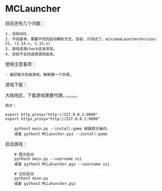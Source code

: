 # MCLauncher

目前还有几个问题：

	1. 没有GUI。
	2. 不同版本，需要不同的启动解析方式。目前，只测试了，minimumLauncherVersion: 21, (1.14.x, 1.13.x)
	3. 游戏资源check还未添加。
	4. 目前不支持选择游戏版本。


使用注意事项：

	- 最好每次安装游戏，都新建一个目录。

游戏下载：

大陆地区，下载游戏需要代理，，，。。。。

	例子：

	export http_proxy="http://127.0.0.1:9000"
	export https_proxy="http://127.0.0.1:9000"

```shell
	python3 main.py --install-game 根据提示操作。
	或者 python3 MCLauncher.pyz --install-game
```


启动游戏：
```shell
	# 首次启动
	python3 main.py --username vii
	或者 python3 MCLahuncher.pyz --username vii

	# 之后启动
	python3 mian.py
	或者 python3 MCLahuncher.pyz
```

